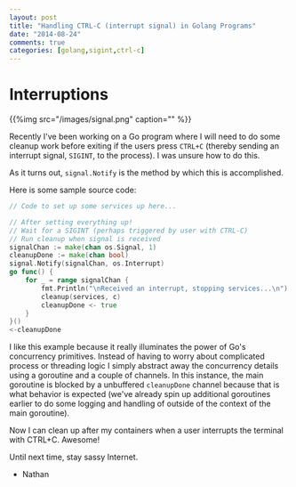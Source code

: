 ```yaml
---
layout: post
title: "Handling CTRL-C (interrupt signal) in Golang Programs"
date: "2014-08-24"
comments: true
categories: [golang,sigint,ctrl-c]
---
```


# Interruptions

{{%img src="/images/signal.png" caption="" %}}

Recently I've been working on a Go program where I will need to do some cleanup work before exiting if the users press `CTRL+C` (thereby sending an interrupt signal, `SIGINT`, to the process).  I was unsure how to do this.

As it turns out, `signal.Notify` is the method by which this is accomplished.

Here is some sample source code:

```go
// Code to set up some services up here...

// After setting everything up!
// Wait for a SIGINT (perhaps triggered by user with CTRL-C)
// Run cleanup when signal is received
signalChan := make(chan os.Signal, 1)
cleanupDone := make(chan bool)
signal.Notify(signalChan, os.Interrupt)
go func() {
    for _ = range signalChan {
        fmt.Println("\nReceived an interrupt, stopping services...\n")
        cleanup(services, c)
        cleanupDone <- true
    }
}()
<-cleanupDone
```

I like this example because it really illuminates the power of Go's concurrency primitives.  Instead of having to worry about complicated process or threading logic I simply abstract away the concurrency details using a goroutine and a couple of channels. In this instance, the main goroutine is blocked by a unbuffered `cleanupDone` channel because that is what behavior is expected (we've already spin up additional goroutines earlier to do some logging and handling of outside of the context of the main goroutine). 

Now I can clean up after my containers when a user interrupts the terminal with CTRL+C.  Awesome!

Until next time, stay sassy Internet.

- Nathan